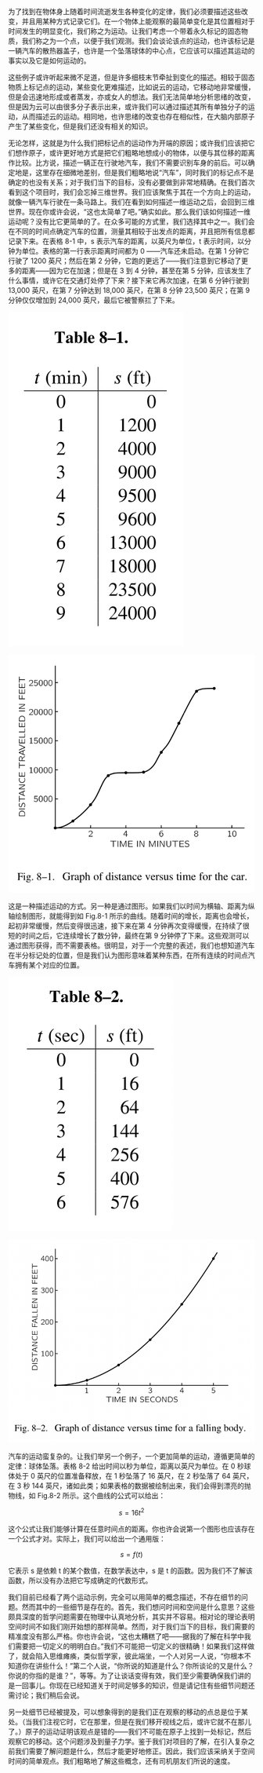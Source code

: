 为了找到在物体身上随着时间流逝发生各种变化的定律，我们必须要描述这些改变，并且用某种方式记录它们。在一个物体上能观察的最简单变化是其位置相对于时间发生的明显变化，我们称之为运动。让我们考虑一个带着永久标记的固态物质，我们称之为一个点，以便于我们观测。我们会谈论该点的运动，也许该标记是一辆汽车的散热器盖子，也许是一个坠落球体的中心点，它应该可以描述其运动的事实以及它是如何运动的。

这些例子或许听起来微不足道，但是许多细枝末节牵扯到变化的描述。相较于固态物质上标记点的运动，某些变化更难描述，比如说云的运动，它移动地非常缓慢，但是会迅速地形成或者蒸发，亦或女人的想法。我们无法简单地分析思绪的改变，但是因为云可以由很多分子表示出来，或许我们可以通过描述其所有单独分子的运动，从而描述云的运动。相同地，也许思绪的改变也存在相似性，在大脑内部原子产生了某些变化，但是我们还没有相关的知识。

无论怎样，这就是为什么我们把标记点的运动作为开端的原因；或许我们应该把它们想作原子，或许更好地方式是把它们粗略地想成小的物体，以便与其位移的距离作比较。比方说，描述一辆正在行驶地汽车，我们不需要识别车身的前后。可以确定地是，这里存在细微地差别，但是我们粗略地说“汽车”，同时我们的标记点不是确定的也没有关系；对于我们当下的目标，没有必要做到非常地精确。在我们首次看到这个项目时，我们会忘掉三维世界。我们应该聚焦于其在一个方向上的运动，就像一辆汽车行驶在一条马路上。我们在看到如何描述一维运动之后，会回到三维世界。现在你或许会说，“这也太简单了吧。”确实如此。那么我们该如何描述一维运动呢？没有比它更简单的了。在众多可能的方式里，我们选择其中之一。我们会在不同的时间点确定汽车的位置，测量其相较于出发点的距离，并且把所有信息都记录下来。在表格 8-1 中，s 表示汽车的距离，以英尺为单位，t 表示时间，以分钟为单位。表格的第一行表示距离时间都为 0 ——汽车还未启动。在第 1 分钟它行驶了 1200 英尺；然后在第 2 分钟，它跑的更远了——我们注意到它移动了更多的距离——因为它在加速；但是在 3 到 4 分钟，甚至在第 5 分钟，应该发生了什么事情，或许它在交通灯处停了下来？接下来它再次加速，在第 6 分钟行驶到 13,000 英尺，在第 7 分钟达到 18,000 英尺，在第 8 分钟 23,500 英尺；在第 9 分钟仅仅增加到 24,000 英尺，最后它被警察拦了下来。

![汽车的距离与时间的对照表](/assets/volume-1/table-8-1.png)

![汽车的距离相对于时间的图形](/assets/volume-1/fig-8-1.png)

这是一种描述运动的方式。另一种是通过图形。如果我们以时间为横轴、距离为纵轴绘制图形，就能得到如 Fig.8-1 所示的曲线。随着时间的增长，距离也会增长，起初非常缓慢，然后变得很迅速，接下来在第 4 分钟再次变得缓慢，在持续了很短的时间之后，它连续增长了数分钟，最终在第 9 分钟停了下来。这些观测可以通过图形获得，而不需要表格。很明显，对于一个完整的表述，我们也想知道汽车在半分标记处的位置，但是我们认为图形意味着某种东西，在所有连续的时间点汽车拥有某个对应的位置。

![坠落球体的时间与距离的对照表](/assets/volume-1/table-8-2.png)

![一个坠落物体的距离相对于时间的图形](/assets/volume-1/fig-8-2.png)

汽车的运动蛮复杂的。让我们举另一个例子，一个更加简单的运动，遵循更简单的定律：球体坠落。表格 8-2 给出时间以秒为单位，距离以英尺为单位。在 0 秒球体处于 0 英尺的位置准备释放，在 1 秒坠落了 16 英尺，在 2 秒坠落了 64 英尺，在 3 秒 144 英尺，诸如此类；如果表格的数据被绘制出来，我们会得到漂亮的抛物线，如 Fig.8-2 所示。这个曲线的公式可以给出：

$$s=16t^2$$

这个公式让我们能够计算在任意时间点的距离。你也许会说第一个图形也应该存在一个公式才对。实际上，我们可以给出一个通用版：

$$s=f(t)$$

它表示 s 是依赖 t 的某个数值，在数学表达中，s 是 t 的函数。因为我们不了解该函数，所以没有办法把它写成确定的代数形式。

我们目前已经看了两个运动示例，完全可以用简单的概念描述，不存在细节的问题。然而其中的一些细节是存在的。首先，我们想问时间和空间是什么意思？这些颇具深度的哲学问题需要在物理中认真地分析，其实并不容易。相对论的理论表明空间时间不如我们刚开始想的那样简单。然而，对于我们当下的目标，我们需要的精准度没有那么严格。你也许会说，“这也太糟糕了吧——据我的了解在科学中我们需要把一切定义的明明白白。”我们不可能把一切定义的很精确！如果我们这样做了，就会陷入思维瘫痪，类似哲学家，彼此端坐，一个人对另一人说，“你根本不知道你在讲些什么！”第二个人说，“你所说的知道是什么？你所谈论的又是什么？你说的你指的是谁？”，等等。为了让谈话变得有效，我们至少需要确保我们讲的是一回事儿。你现在已经知道关于时间足够多的知识，但是请记住有些细节问题还需讨论；我们稍后会说。

另一处细节已经被提及，可以想象得到的是我们正在观察的移动的点总是位于某处。（当我们注视它时，它在那里，但是在我们移开视线之后，或许它就不在那儿了。）原子的运动证明该观点是错的——我们不可能在原子上找到一处标记，然后观察它的移动。这个问题涉及到量子力学。鉴于我们对项目的了解，在引入复杂之前我们需要了解问题是什么，然后才能更好地修正。因此，我们应该采纳关于空间时间的简单观点。我们粗略地了解这些概念，还有司机朋友们所说的速度。
